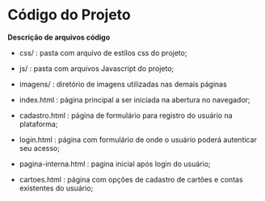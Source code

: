 # Código do Projeto

<strong>Descrição de arquivos código</strong>
- css/ : pasta com arquivo de estilos css do projeto;
- js/ : pasta com arquivos Javascript do projeto;
- imagens/ : diretório de imagens utilizadas nas demais páginas

- index.html : página principal a ser iniciada na abertura no navegador;
- cadastro.html : página de formulário para registro do usuário na plataforma;
- login.html : página com formulário de onde o usuário poderá autenticar seu acesso;
- pagina-interna.html : pagina inicial após login do usuário;
- cartoes.html : página com opções de cadastro de cartões e contas existentes do usuário;
